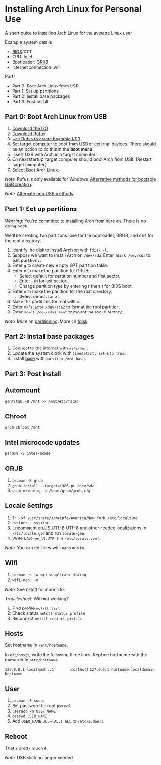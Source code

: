 # Installing Arch Linux for Personal Use

A short guide to installing Arch Linux for the average Linux user.

Example system details

* [BIOS](https://en.wikipedia.org/wiki/BIOS)/GPT
* CPU: Intel
* Bootloader: [GRUB](https://wiki.archlinux.org/index.php/GRUB)
* Internet connection: wifi

Parts

* Part 0: Boot Arch Linux from USB
* Part 1: Set up partitions
* Part 2: Install base packages
* Part 3: Post install



## Part 0: Boot Arch Linux from USB

1. [Download the ISO](https://www.archlinux.org/download/)
2. [Download Rufus](https://rufus.akeo.ie/)
3. [Use Rufus to create bootable USB](https://wiki.archlinux.org/index.php/USB_flash_installation_media#Using_Rufus)
4. Set target computer to boot from USB or external devices. There should be an
option to do this in the **boot menu**.
5. Insert USB with Arch into target computer.
6. On next startup, target computer should boot Arch from USB. (Restart target
computer.)
7. Select Boot Arch Linux.

*Note*: Rufus is only available for Windows. [Alternative methods for bootable
USB creation](https://wiki.archlinux.org/index.php/USB_flash_installation_media).

*Note*: [Alternate non-USB methods](https://wiki.archlinux.org/index.php/Category:Getting_and_installing_Arch).



## Part 1: Set up partitions

*Warning*: You're committed to installing Arch from here on. There is no going 
back.

We'll be creating two partitions: one for the bootloader, GRUB, and
one for the root directory.

1. Identify the disk to install Arch on with `fdisk -l`.
2. Suppose we want to install Arch on `/dev/sda`. Enter `fdisk /dev/sda` to edit 
partitions.
3. Enter `g` to create new empty GPT partition table.
4. Enter `n` to make the partition for GRUB.
    * Select default for partition number and first sector.
    * Enter `+1M` for last sector.
    * Change partition type by entering `t` then `4` for BIOS boot.
5. Enter `n` to make the partition for the root directory.
    * Select default for all.
6. Make the partitions for real with `w`.
7. Enter `mkfs.ext4 /dev/sda2` to format the root partition.
8. Enter `mount /dev/sda2 /mnt` to mount the root directory.

*Note*: More on [partitioning](https://wiki.archlinux.org/index.php/Partitioning). More on [fdisk](https://wiki.archlinux.org/index.php/Fdisk).



## Part 2: Install base packages

1. Connect to the internet with `wifi-menu`.
2. Update the system clock with `timedatectl set-ntp true`.
3. Install [base](https://www.archlinux.org/groups/x86_64/base/) with 
`pacstrap /mnt base`.

## Part 3: Post install

## Automount

`genfstab -U /mnt >> /mnt/etc/fstab`

## Chroot

`arch-chroot /mnt`

## Intel microcode updates

`pacman -S intel-ucode`

## GRUB

1. `pacman -S grub`
2. `grub-install --target=i386-pc /dev/sda`
3. `grub-mkconfig -o /boot/grub/grub.cfg`

## Locale Settings

1. `ln -sf /usr/share/zoneinfo/America/New_York /etc/localtime`
2. `hwclock --systohc`
3. Uncomment en_US.UTF-8 UTF-8 and other needed localizations in 
`/etc/locale.gen` and run `locale-gen`.
4. Write `LANG=en_US.UTF-8` in `/etc/locale.conf`.

*Note*: You can edit files with `nano` or `vim`.

## Wifi

1. `pacman -S iw wpa_supplicant dialog`
2. `wifi-menu -o`

*Note*: See [netctl](https://wiki.archlinux.org/index.php/Netctl) for more info.

*Troubleshoot*: Wifi not working?

1. Find profile `netctl list`
2. Check status `netctl status profile`
3. Reconnect `netctl restart profile`

## Hosts

Set hostname in `/etc/hostname`.

In `etc/hosts`, write the following three lines. Replace hostname with the name
set in `/etc/hostname`.

`127.0.0.1 localhost`
`::1       localhost`
`127.0.0.1 hostname.localdomain hostname`

## User

1. `pacman -S sudo`.
2. Set password for root `passwd`.
3. `useradd -m USER_NAME`
4. `passwd USER_NAME`
5. Add `USER_NAME ALL=(ALL) ALL` to `/etc/sudoers`.

## Reboot

That's pretty much it. 

*Note*: USB stick no longer needed.